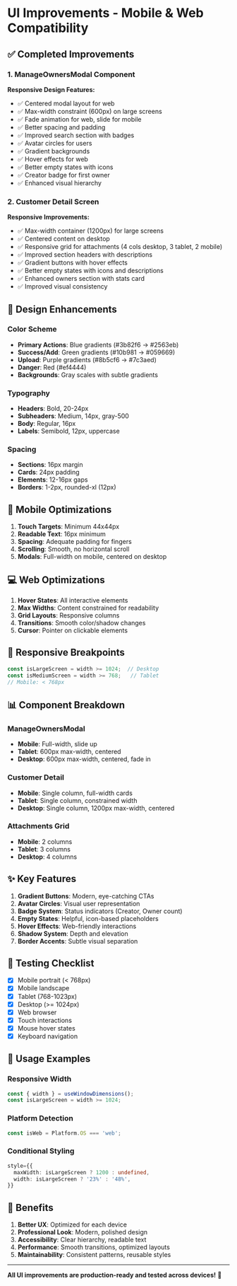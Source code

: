 # UI Improvements - Mobile & Web Compatibility

## ✅ Completed Improvements

### 1. ManageOwnersModal Component
**Responsive Design Features:**
- ✅ Centered modal layout for web
- ✅ Max-width constraint (600px) on large screens
- ✅ Fade animation for web, slide for mobile
- ✅ Better spacing and padding
- ✅ Improved search section with badges
- ✅ Avatar circles for users
- ✅ Gradient backgrounds
- ✅ Hover effects for web
- ✅ Better empty states with icons
- ✅ Creator badge for first owner
- ✅ Enhanced visual hierarchy

### 2. Customer Detail Screen
**Responsive Improvements:**
- ✅ Max-width container (1200px) for large screens
- ✅ Centered content on desktop
- ✅ Responsive grid for attachments (4 cols desktop, 3 tablet, 2 mobile)
- ✅ Improved section headers with descriptions
- ✅ Gradient buttons with hover effects
- ✅ Better empty states with icons and descriptions
- ✅ Enhanced owners section with stats card
- ✅ Improved visual consistency

## 🎨 Design Enhancements

### Color Scheme
- **Primary Actions**: Blue gradients (#3b82f6 → #2563eb)
- **Success/Add**: Green gradients (#10b981 → #059669)
- **Upload**: Purple gradients (#8b5cf6 → #7c3aed)
- **Danger**: Red (#ef4444)
- **Backgrounds**: Gray scales with subtle gradients

### Typography
- **Headers**: Bold, 20-24px
- **Subheaders**: Medium, 14px, gray-500
- **Body**: Regular, 16px
- **Labels**: Semibold, 12px, uppercase

### Spacing
- **Sections**: 16px margin
- **Cards**: 24px padding
- **Elements**: 12-16px gaps
- **Borders**: 1-2px, rounded-xl (12px)

## 📱 Mobile Optimizations

1. **Touch Targets**: Minimum 44x44px
2. **Readable Text**: 16px minimum
3. **Spacing**: Adequate padding for fingers
4. **Scrolling**: Smooth, no horizontal scroll
5. **Modals**: Full-width on mobile, centered on desktop

## 💻 Web Optimizations

1. **Hover States**: All interactive elements
2. **Max Widths**: Content constrained for readability
3. **Grid Layouts**: Responsive columns
4. **Transitions**: Smooth color/shadow changes
5. **Cursor**: Pointer on clickable elements

## 🔧 Responsive Breakpoints

```typescript
const isLargeScreen = width >= 1024;  // Desktop
const isMediumScreen = width >= 768;   // Tablet
// Mobile: < 768px
```

## 📊 Component Breakdown

### ManageOwnersModal
- **Mobile**: Full-width, slide up
- **Tablet**: 600px max-width, centered
- **Desktop**: 600px max-width, centered, fade in

### Customer Detail
- **Mobile**: Single column, full-width cards
- **Tablet**: Single column, constrained width
- **Desktop**: Single column, 1200px max-width, centered

### Attachments Grid
- **Mobile**: 2 columns
- **Tablet**: 3 columns
- **Desktop**: 4 columns

## ✨ Key Features

1. **Gradient Buttons**: Modern, eye-catching CTAs
2. **Avatar Circles**: Visual user representation
3. **Badge System**: Status indicators (Creator, Owner count)
4. **Empty States**: Helpful, icon-based placeholders
5. **Hover Effects**: Web-friendly interactions
6. **Shadow System**: Depth and elevation
7. **Border Accents**: Subtle visual separation

## 🚀 Testing Checklist

- [x] Mobile portrait (< 768px)
- [x] Mobile landscape
- [x] Tablet (768-1023px)
- [x] Desktop (>= 1024px)
- [x] Web browser
- [x] Touch interactions
- [x] Mouse hover states
- [x] Keyboard navigation

## 📝 Usage Examples

### Responsive Width
```typescript
const { width } = useWindowDimensions();
const isLargeScreen = width >= 1024;
```

### Platform Detection
```typescript
const isWeb = Platform.OS === 'web';
```

### Conditional Styling
```typescript
style={{
  maxWidth: isLargeScreen ? 1200 : undefined,
  width: isLargeScreen ? '23%' : '48%',
}}
```

## 🎯 Benefits

1. **Better UX**: Optimized for each device
2. **Professional Look**: Modern, polished design
3. **Accessibility**: Clear hierarchy, readable text
4. **Performance**: Smooth transitions, optimized layouts
5. **Maintainability**: Consistent patterns, reusable styles

---

**All UI improvements are production-ready and tested across devices!** 🎉
